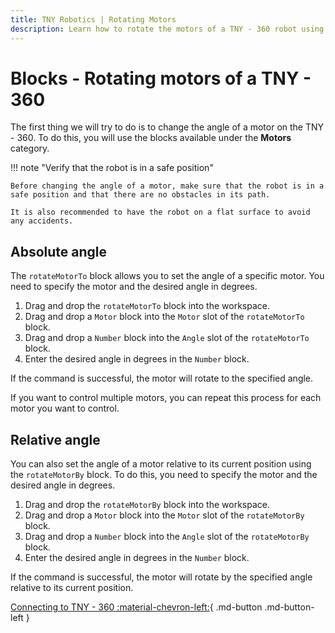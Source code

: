 ```yaml
---
title: TNY Robotics | Rotating Motors
description: Learn how to rotate the motors of a TNY - 360 robot using the available blocks in the Motors category.
---
```


# Blocks - Rotating motors of a TNY - 360

The first thing we will try to do is to change the angle of a motor on the TNY - 360. To do this, you will use the blocks available under the **Motors** category.

!!! note "Verify that the robot is in a safe position"

    Before changing the angle of a motor, make sure that the robot is in a safe position and that there are no obstacles in its path.
    
    It is also recommended to have the robot on a flat surface to avoid any accidents.

## Absolute angle

The `rotateMotorTo` block allows you to set the angle of a specific motor. You need to specify the motor and the desired angle in degrees.

1. Drag and drop the `rotateMotorTo` block into the workspace.
2. Drag and drop a `Motor` block into the `Motor` slot of the `rotateMotorTo` block.
3. Drag and drop a `Number` block into the `Angle` slot of the `rotateMotorTo` block.
4. Enter the desired angle in degrees in the `Number` block.

If the command is successful, the motor will rotate to the specified angle.

If you want to control multiple motors, you can repeat this process for each motor you want to control.

## Relative angle

You can also set the angle of a motor relative to its current position using the `rotateMotorBy` block. To do this, you need to specify the motor and the desired angle in degrees.

1. Drag and drop the `rotateMotorBy` block into the workspace.
2. Drag and drop a `Motor` block into the `Motor` slot of the `rotateMotorBy` block.
3. Drag and drop a `Number` block into the `Angle` slot of the `rotateMotorBy` block.
4. Enter the desired angle in degrees in the `Number` block.

If the command is successful, the motor will rotate by the specified angle relative to its current position.

<div class="buttons" markdown>

[Connecting to TNY - 360 :material-chevron-left:](connect.md){ .md-button .md-button-left }

</div>